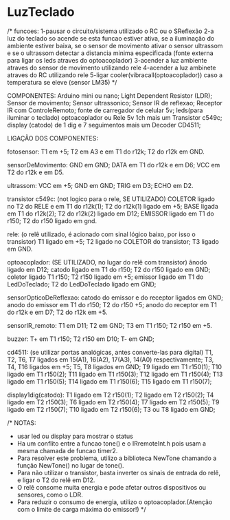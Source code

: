 # LuzTeclado

/*
funcoes: 
1-pausar o circuito/sistema utilizado o RC ou o SReflexão
2-a luz do teclado so acende se esta funcao estiver ativa, 
  se a iluminação do ambiente estiver baixa, 
  se o sensor de movimento ativar o sensor ultrassom
  e se o ultrassom detectar a distancia minima especificada
  (fonte externa para ligar os leds atraves do optoacoplador)
3-acender a luz ambiente atraves do sensor de movimento utilizando rele
4-acender a luz ambinete atraves do RC utilizando rele
5-ligar cooler(vibracall(optoacoplador)) caso a temperatura se eleve (sensor LM35)
*/

COMPONENTES:
Arduino mini ou nano;
Light Dependent Resistor (LDR);
Sensor de movimento;
Sensor ultrassonico;
Sensor IR de reflexao;
Receptor IR com ControleRemoto;
fonte de carregador de celular 5v;
leds(para iluminar o teclado)
optoacoplador ou Rele 5v 1ch mais um Transistor c549c;
display (catodo) de 1 dig e 7 seguimentos mais um Decoder CD4511;

LIGAÇÃO DOS COMPONENTES:

fotosensor: 
  T1 em +5;
  T2 em A3 e em T1 do r12k;
  T2 do r12k em GND.
  
sensorDeMovimento: 
  GND em GND;
  DATA em T1 do r12k e em D6;
  VCC em T2 do r12k e em D5.
  
ultrassom: 
  VCC em +5;
  GND em GND;
  TRIG em D3;
  ECHO em D2.
  
transistor c549c: (not logico para o rele, SE UTILIZADO)
  COLETOR ligado no T2 do RELE e em T1 do r12k(1);
  T2 do r12k(1) ligado em +5;
  BASE ligada em T1 do r12k(2);
  T2 do r12k(2) ligado em D12;
  EMISSOR ligado em T1 do r150;
  T2 do r150 ligado em gnd.
  
rele: (o relê utilizado, é acionado com sinal lógico baixo, por isso o transistor)
  T1 ligado em +5;
  T2 ligado no COLETOR do transistor; 
  T3 ligado em GND.
  
optoacoplador: (SE UTILIZADO, no lugar do relê com transistor)
  ânodo ligado em D12;
  catodo ligado em T1 do r150;
  T2 do r150 ligado em GND;
  coletor ligado T1 r150;
  T2 r150 ligado em +5;
  emissor ligado em T1 do LedDoTeclado;
  T2 do LedDoTeclado ligado em GND;

sensorOpticoDeReflexao: 
  catodo do emissor e do receptor ligados em GND;
  anodo do emissor em T1 do r150;
  T2 do r150 +5;
  anodo do receptor em T1 do r12k e em D7;
  T2 do r12k em +5.
  
sensorIR_remoto:
  T1 em D11;
  T2 em GND;
  T3 em T1 r150;
  T2 r150 em +5.
  
buzzer:
  T+ em T1 r150;
  T2 r150 em D10;
  T- em GND;

cd4511: (se utilizar portas analógicas, antes converte-las para digital)
  T1, T2, T6, T7 ligados em 15(A1), 16(A2), 17(A3), 14(A0) respectivamente;
  T3, T4, T16 ligados em +5;
  T5, T8 ligados em GND;
  T9 ligado em T1 r150(1);
  T10 ligado em T1 r150(2);
  T11 ligado em T1 r150(3);
  T12 ligado em T1 r150(4);
  T13 ligado em T1 r150(5);
  T14 ligado em T1 r150(6);
  T15 ligado em T1 r150(7);

display1dig(catodo):
  T1 ligado em T2 r150(1);
  T2 ligado em T2 r150(2);
  T4 ligado em T2 r150(3);
  T6 ligado em T2 r150(4);
  T7 ligado em T2 r150(5);
  T9 ligado em T2 r150(7);
  T10 ligado em T2 r150(6);
  T3 ou T8 ligado em GND;

/*
NOTAS:
 - usar led ou display para mostrar o status
 - Ha um conflito entre a funcao tone() e o IRremoteInt.h pois usam a mesma chamada de funcao timer2.
 - Para resolver este problema, utilizo a biblioteca NewTone chamando a função NewTone() no lugar de tone().
 - Para não utilizar o transistor, basta inverter os sinais de entrada do relê, e ligar o T2 do relê em D12.
 - O relê consome muita energia e pode afetar outros dispositivos ou sensores, como o LDR.
 - Para reduzir o consumo de energia, utilizo o optoacoplador.(Atenção com o limite de carga máxima do emissor!)
*/
